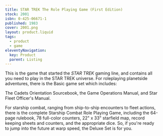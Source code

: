 ```yaml
---
title: STAR TREK The Role Playing Game (First Edition)
stock: 2001
isbn: 0-425-06671-1
published: 1983
cover: 2001.png
layout: product.liquid
tags: 
  - product
  - game
eleventyNavigation:
  key: Product
  parent: Listing
---
```

This is the game that started the *STAR TREK* gaming line, and contains all you need to play in the STAR TREK universe. For roleplaying planetside adventures, there is the Basic game set which includes: 

The Cadets Orientation Sourcebook, the Game Operations Manual, and Star Fleet Officer's Manual. 

For starship combat, ranging from ship-to-ship encounters to fleet actions, there is the complete Starship Combat Role Playing Game, including the 64-page rulebook, 78 full-color counters, 22" x 33" starfield map, record keeping sheets and counters, and the appropriate dice. So, if you're ready to jump into the future at warp speed, the Deluxe Set is for you.